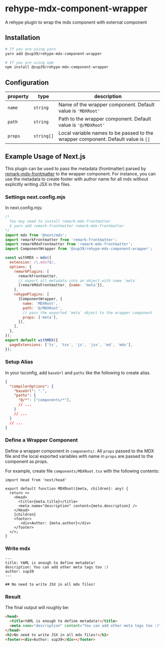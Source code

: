 # rehype-mdx-component-wrapper
A rehype plugin to wrap the mdx component with external component

## Installation
```bash
# If you are using yarn
yarn add @sup39/rehype-mdx-component-wrapper

# If you are using npm
npm install @sup39/rehype-mdx-component-wrapper
```

## Configuration
|property|type|description|
|--|--|--|
|`name`|`string`|Name of the wrapper component. Default value is `'MDXRoot'`|
|`path`|`string`|Path to the wrapper component. Default value is `'@/MDXRoot'`|
|`props`|`string[]`|Local variable names to be passed to the wrapper component. Default value is `[]`|

## Example Usage of Next.js
This plugin can be used to pass the metadata (frontmatter) parsed by
[remark-mdx-frontmatter](https://github.com/remcohaszing/remark-mdx-frontmatter)
to the wrapper component.
For instance, you can use the metadata to create footer with author name for all mdx
without explicitly writing JSX in the files.

### Settings next.config.mjs
In next.config.mjs:
```javascript
/*
  You may need to install remark-mdx-frontmatter
  $ yarn add remark-frontmatter remark-mdx-frontmatter
*/
import mdx from '@next/mdx';
import remarkFrontmatter from 'remark-frontmatter';
import remarkMdxFrontmatter from 'remark-mdx-frontmatter';
import ComponentWrapper from '@sup39/rehype-mdx-component-wrapper';

const withMDX = mdx({
  extension: /\.mdx?$/,
  options: {
    remarkPlugins: [
      remarkFrontmatter,
      // export all metadata into an object with name `meta`
      [remarkMdxFrontmatter, {name: 'meta'}],
    ],
    rehypePlugins: [
      [ComponentWrapper, {
        name: 'MDXRoot',
        path: '@/MDXRoot',
        // pass the exported `meta` object to the wrapper component
        props: ['meta'],
      }],
    ],
  },
});
export default withMDX({
  pageExtensions: ['ts', 'tsx', 'js', 'jsx', 'md', 'mdx'],
});
```

### Setup Alias
In your tsconfig, add `baseUrl` and `paths` like the following to create alias.
```json
{
  "compilerOptions": {
    "baseUrl": ".",
    "paths": {
      "@/*": ["components/*"],
      // ...
    }
    // ...
  }
  // ...
}
```

### Define a Wrapper Component
Define a wrapper component in `components/`. All `props` passed to the MDX file and the local exported variables with name in `props` are passed to the component as props.

For example, create file `components/MDXRoot.tsx` with the following contents:
```tsx
import Head from 'next/head'

export default function MDXRoot({meta, children}: any) {
  return <>
    <Head>
      <title>{meta.title}</title>
      <meta name="description" content={meta.description} />
    </Head>
    {children}
    <footer>
       <div>Author: {meta.author}</div>
    </footer>
  </>;
}
```

### Write mdx
```mdx
---
title: YAML is enough to define metadata!
description: You can add other meta tags too :)
author: sup39
---

## No need to write JSX in all mdx files!
```

### Result
The final output will roughly be:
```html
<head>
  <title>YAML is enough to define metadata!</title>
  <meta name="description" content="You can add other meta tags too :)">
</head>
<h2>No need to write JSX in all mdx files!</h2>
<footer><div>Author: sup39</div></footer>
```
